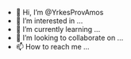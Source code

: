 - 👋 Hi, I’m @YrkesProvAmos
- 👀 I’m interested in ...
- 🌱 I’m currently learning ...
- 💞️ I’m looking to collaborate on ...
- 📫 How to reach me ...

<!---
YrkesProvAmos/YrkesProvAmos is a ✨ special ✨ repository because its `README.md` (this file) appears on your GitHub profile.
You can click the Preview link to take a look at your changes.
--->
